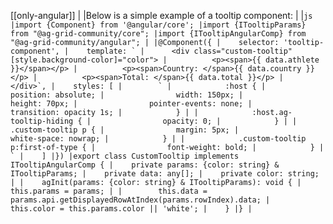 [[only-angular]]
|
|Below is a simple example of a tooltip component:
|
|```js
|import {Component} from '@angular/core';
|import {ITooltipParams} from "@ag-grid-community/core";
|import {ITooltipAngularComp} from "@ag-grid-community/angular";
|
|@Component({
|    selector: 'tooltip-component',
|    template: `
|      <div class="custom-tooltip" [style.background-color]="color">
|          <p><span>{{ data.athlete }}</span></p>
|          <p><span>Country: </span>{{ data.country }}</p>
|          <p><span>Total: </span>{{ data.total }}</p>
|      </div>`,
|    styles: [
|        `
|            :host {
|                position: absolute;
|                width: 150px;
|                height: 70px;
|                pointer-events: none;
|                transition: opacity 1s;
|            }
|
|            :host.ag-tooltip-hiding {
|                opacity: 0;
|            }
|
|            .custom-tooltip p {
|                margin: 5px;
|                white-space: nowrap;
|            }
|
|            .custom-tooltip p:first-of-type {
|                font-weight: bold;
|            }
|        `
|    ]
|})
|export class CustomTooltip implements ITooltipAngularComp {
|    private params: {color: string} & ITooltipParams;
|    private data: any[];
|    private color: string;
|
|    agInit(params: {color: string} & ITooltipParams): void {
|        this.params = params;
|
|        this.data = params.api.getDisplayedRowAtIndex(params.rowIndex).data;
|        this.color = this.params.color || 'white';
|    }
|}
|```
